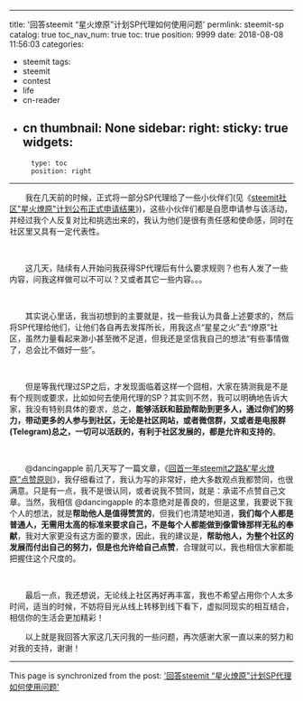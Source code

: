 
---
title: '回答steemit “星火燎原”计划SP代理如何使用问题'
permlink: steemit-sp
catalog: true
toc_nav_num: true
toc: true
position: 9999
date: 2018-08-08 11:56:03
categories:
- steemit
tags:
- steemit
- contest
- life
- cn-reader
- cn
thumbnail: None
sidebar:
    right:
        sticky: true
widgets:
    -
        type: toc
        position: right
---


<html>
<p>　　我在几天前的时候，正式将一部分SP代理给了一些小伙伴们(见《<a href="https://steemit.com/contest/@rivalhw/hdvbd-steemit">steemit社区"星火燎原"计划公布正式申请结果</a>》)，这些小伙伴们都是自愿申请参与该活动，并经过我个人反复对比和挑选出来的，我认为他们是很有责任感和使命感，同时在社区里又具有一定代表性。</p>
<p><br></p>
<p>　　这几天，陆续有人开始问我获得SP代理后有什么要求规则？也有人发了一些内容，问我这样做可以不可以？又或者其它一些内容。。。</p>
<p><br></p>
<p>　　其实说心里话，我当初想到的主要就是，找一些我认为具备上述要求的，然后将SP代理给他们，让他们各自再去发挥所长，用我这点“星星之火”去“燎原”社区，虽然力量看起来渺小甚至微不足道，但我还是坚信我自己的想法“有些事情做了，总会比不做好一些”。</p>
<p><br></p>
<p>　　但是等我代理过SP之后，才发现面临着这样一个囧相，大家在猜测我是不是有个规则或要求，比如如何去使用代理的SP？其实则不然，我可以明确地告诉大家，我没有特别具体的要求，总之，<strong>能够活跃和鼓励帮助到更多人，通过你们的努力，带动更多的人参与到社区，无论是社区网站，或者微信群，又或者是电报群(Telegram)总之，一切可以活跃的，有利于社区发展的，都是允许和支持的</strong>。</p>
<p><br></p>
<p>　　@dancingapple 前几天写了一篇文章，《<a href="https://steemit.com/cn/@dancingapple/steemit-and">回首一年steemit之路&amp;“星火燎原”点赞原则</a>》，我仔细看过了，我认为写的非常好，绝大多数观点我都赞同，也很满意。只是有一点，我不是很认同，或者说我不赞同，就是：承诺不点赞自己文章。当然，我相信 @dancingapple 的本意绝对是善良的，但是这里，我要说下我个人的想法，就是<strong>帮助他人是值得赞赏的</strong>，但我们也清楚地知道，<strong>我们每个人都是普通人，无需用太高的标准来要求自己，不是每个人都能做到像雷锋那样无私的奉献</strong>，我对大家更没有这方面的要求，因此，我的建议是，<strong>帮助他人，为整个社区的发展而付出自己的努力，但是也允许给自己点赞</strong>，合理就可以，我也相信大家都能把握住这个尺度的。</p>
<p><br></p>
<p>　　最后一点，我还想说，无论线上社区再好再丰富，我也不希望占用你个人太多时间，适当的时候，不妨将目光从线上转移到线下看下，虚拟同现实的相互结合，相信你的生活会更加精彩！</p>
<p>　　以上就是我回答大家这几天问我的一些问题，再次感谢大家一直以来的努力和对我的支持，谢谢！</p>
</html>

- - -

This page is synchronized from the post: ['回答steemit “星火燎原”计划SP代理如何使用问题'](https://steemit.com/@rivalhw/steemit-sp)
